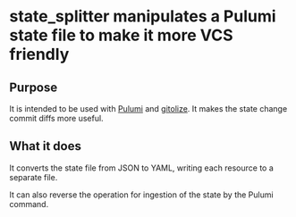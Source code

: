 # state_splitter manipulates a Pulumi state file to make it more VCS friendly

## Purpose

It is intended to be used with
[Pulumi](https://www.pulumi.com/product/) and
[gitolize](https://github.com/house-reliability-engineering/gitolize).
It makes the state change commit diffs more useful.

## What it does

It converts the state file from JSON to YAML,
writing each resource to a separate file.


It can also reverse the operation for ingestion of the
state by the Pulumi command.
